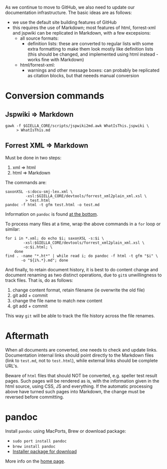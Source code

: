 As we continue to move to GitHub, we also need to update our documentation infrastructure. The basic ideas are as follows:

* we use the default site building features of GitHub
* this requires the use of Markdown; most features of
  html, forrest-xml and jspwiki can be replicated in Markdown, with a few excepsions:
    - all source formats:
        - definition lists: these are converted to regular lists with some extra formatting
          to make them look mostly like definition lists (this should be changed, and implemented using html instead - works fine with Markdown)
    - html/forrest-xml:
        - warnings and other message boxes: can probably be replicated as citation blocks, but
          that neeeds manual conversion

#  Conversion commands

##  Jspwiki ⇒ Markdown

```
gawk -f $GIELLA_CORE/scripts/jspwiki2md.awk WhatIsThis.jspwiki \
     > WhatIsThis.md
```

##  Forrest XML ⇒ Markdown

Must be done in two steps:

1. xml ⇒ html
1. html ⇒ Markdown

The commands are:

```
saxonXSL -s:docu-smj-lex.xml \
         -xsl:$GIELLA_CORE/devtools/forrest_xml2plain_xml.xsl \
         > test.html
pandoc -f html -t gfm test.html -o test.md
```

Information on `pandoc` is found [at the bottom](#pandoc).

To process many files at a time, wrap the above commands in a `for` loop or similar:

```
for i in *.xml; do echo $i; saxonXSL -s:$i \
        -xsl:$GIELLA_CORE/devtools/forrest_xml2plain_xml.xsl \
        -o:$i.html; \
    done
find . -name "*.ht*" | while read i; do pandoc -f html -t gfm "$i" \
       -o "${i%.*}.md"; done
```

And finally, to retain document history, it is best to do content change and document renaming as two distinct operations, due to `git`s unwillingness to track files. That is, do as follows:

1. change content format, retain filename (ie overwrite the old file)
1. git add + commit
1. change the file name to match new content
1. git add + commit

This way `git` will be able to track the file history across the file renames.

#  Aftermath

When all documents are converted, one needs to check and update links. Documentation internal links should point directly to the Markdown files (link to `test.md`, not to `test.html`), while external links should be complete URL's.

Beware of `html` files that should NOT be converted, e.g. speller test result pages. Such pages will be rendered as is, with the information given in the html source, using CSS, JS and everything. If the automatic processing above have turned such pages into Markdown, the change must be reversed before committing.

#  pandoc

Install `pandoc` using MacPorts, Brew or download package:

* `sudo port install pandoc`
* `brew install pandoc`
* [Installer package for download](https://github.com/jgm/pandoc/releases/tag/2.11.3.2)

More info on the [home page](https://pandoc.org/index.html).
